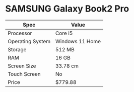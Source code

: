 # SAMSUNG Galaxy Book2 Pro

| Spec | Value |
|---|---|
| Processor | Core i5 |
| Operating System | Windows 11 Home |
| Storage | 512 MB |
| RAM | 16 GB |
| Screen Size | 33.78 cm |
| Touch Screen | No |
| Price | $779.88 |
